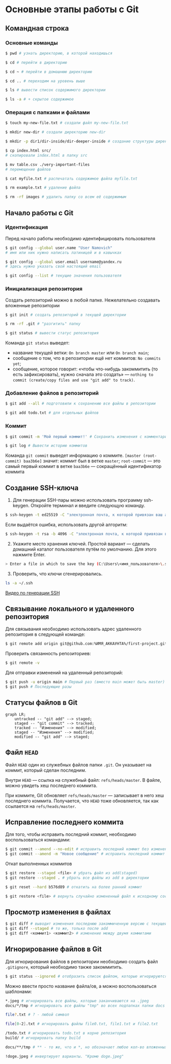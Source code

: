 # Основные этапы работы с Git
## Командная строка
### Основные команды
```bash
$ pwd # узнать директорию, в которой находишься

$ cd # перейти в директорию

$ cd ~ # перейти в домашнюю директорию

$ cd .. # переходим на уровень выше

$ ls # вывести список содержимого директории

$ ls -a # + скрытое содержимое
```
### Операция с папками и файлами
```bash
$ touch my-new-file.txt # создали файл my-new-file.txt 

$ mkdir new-dir # создали директорию new-dir 

$ mkdir -p dir1/dir-inside/dir-deeper-inside # создание структуры директорий

$ cp index.html src/
# скопировали index.html в папку src 

$ mv table.csv ./very-important-files
# перемещение файлов

$ cat myfile.txt # распечатать содержимое файла myfile.txt

$ rm example.txt # удаление файла

$ rm -rf images # удалить папку со всем её содержимым
```
## Начало работы с Git
### Идентификация
Перед начало работы необходимо идентифицировать пользователя
```bash
$ git config --global user.name "User Namovich" 
# имя или ник нужно написать латиницей и в кавычках

$ git config --global user.email username@yandex.ru
# здесь нужно указать свой настоящий email 

$ git config --list # текущие значения пользователя
```
### Инициализация репозитория
Создать репозиторий можно в любой папке. Нежелательно создавать вложенные репозитории
```bash
$ git init # создать репозиторий в текущей директории

$ rm -rf .git # "разгитить" папку

$ git status # вывести статус репозитория
```
Команда `git status` выведет:
* название текущей ветки: `On branch master` или `On branch main`;
* сообщение о том, что в репозитории ещё нет коммитов: `No commits yet`;
* сообщение, которое говорит: «чтобы что-нибудь закоммитить (то есть зафиксировать), нужно сначала это создать» — `nothing to commit (create/copy files and use "git add" to track)`.
### Добавление файлов в репозиторий
```bash
$ git add --all # подготовили к сохранению все файлы в репозитории

$ git add todo.txt # для отдельных файлов
```
### Коммит
```bash
$ git commit -m 'Мой первый коммит!' # Сохранить изменения с комментарием (-m)

$ git log # Вывести историю коммитов
```
Команда `git commit` выведет информацию о коммите.
`[master (root-commit) baa3b6e]` значит:
коммит был в ветке `master`;
`root-commit` — это самый первый коммит в ветке
`baa3b6e` — сокращённый идентификатор коммита
## Создание SSH-ключа
1. Для генерации SSH-пары можно использовать программу ssh-keygen. Откройте терминал и введите следующую команду.
```bash
$ ssh-keygen -t ed25519 -C "электронная почта, к которой привязан ваш аккаунт на GitHub"
```
Если выдаётся ошибка, использовать другой алгоритм:
```bash
$ ssh-keygen -t rsa -b 4096 -C "электронная почта, к которой привязан ваш аккаунт на GitHub"
```
2. Укажите место хранения ключей. Простой вариант — сделать домашний каталог пользователя путём по умолчанию. Для этого нажмите Enter.
```bash
> Enter a file in which to save the key (C:\Users\<имя_пользователя>\.ssh\):[Press enter]
```
3. Проверить, что ключи сгенерировались.
```bash
ls -a ~/.ssh
```
[Видео по генерации SSH](https://disk.yandex.ru/i/Jpg6qIw_DzgwrQ)
## Связывание локального и удаленного репозитория
Для связывания необходимо использовать адрес удаленного репозитория в следующей команде:
```bash
$ git remote add origin git@github.com:%ИМЯ_АККАУНТА%/first-project.git 
```
Проверить связанность репозиториев:
```bash
$ git remote -v
```
Для отправки изменений на удаленный репозиторий:
```bash
$ git push -u origin main # Первый раз (вместо main может быть master)
$ git push # Последующие разы
```
## Статусы файлов в Git
```mermaid
graph LR;
	untracked -- "git add" --> staged;
	staged -- "git commit" --> tracked;
	tracked -- "Изменения" --> modified;
	staged -- "Изменения" --> modified;
	modified -- "git add" --> staged;
```
## Файл `HEAD`
Файл `HEAD` один из служебных файлов папки `.git`. Он указывает на коммит, который сделан последним.

Внутри `HEAD` — ссылка на служебный файл: `refs/heads/master`. В файле, можно увидеть хеш последнего коммита.

При коммите, Git обновляет `refs/heads/master` — записывает в него хеш последнего коммита. Получается, что `HEAD` тоже обновляется, так как ссылается на `refs/heads/master`.

## Исправление последнего коммита

Для того, чтобы исправить последний коммит, необходимо воспользоваться командами:

```bash
$ git commit --amend --no-edit # исправить последний коммит без изменения комментария
$ git commit --amend -m "Новое сообщение" # исправить последний коммит и сообщение
```

Откат выполненных коммитов
```bash
$ git restore --staged <file> # убрать файл из add(staged)
$ git restore --staged . # убрать все файлы из add в директории

$ git reset --hard b576d89 # откатить на более ранний коммит

$ git restore <file> # вернуть случайно измененный файл к исходному состоянию
```
## Просмотр изменения в файлах
```bash
$ git diff # выводит изменения последнюю закоммиченную версию с текущей измененнной
$ git diff --staged # то же, только после add
$ git diff <коммит1> <коммит2> # изменение между двумя коммитами
```
## Игнорирование файлов в Git
Для игнорирования файлов в репозитории необходимо создать файл `.gitignore`, который необходимо также закоммитить.
```bash
$ git status --ignored # отобразить список файлом, которые игнорируются
```
Можно ввести просто название файла/ов, а можно воспользоваться шаблонами:
```bash
*.jpeg # игнорировать все файлы, которые заканчиваются на .jpeg
docs/*/tmp # игнорировать все файлы "tmp" во всех подпапках папки docs

file?.txt # ? - любой символ

file[0-2].txt # игнорировать файлы file0.txt, file1.txt и file2.txt

/todo.txt # игнорировать todo.txt в корне репозитория
build/ # игнорировать папку build

docs/**/tmp # ** - то же, что и *, но обозначает любое кол-во вложенных папок.

!doge.jpeg # инвертирует варианты. "Кроме doge.jpeg"
```
